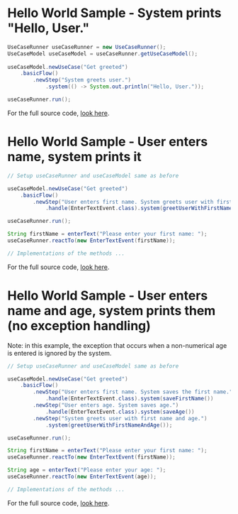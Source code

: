 # Hello World Sample - System prints "Hello, User."
``` java
UseCaseRunner useCaseRunner = new UseCaseRunner();
UseCaseModel useCaseModel = useCaseRunner.getUseCaseModel();
		
useCaseModel.newUseCase("Get greeted")
	.basicFlow()
		.newStep("System greets user.")
			.system(() -> System.out.println("Hello, User."));

useCaseRunner.run();
```
For the full source code, [look here](https://github.com/bertilmuth/requirementsascode/blob/master/requirementsascodesamples/helloworld/src/main/java/helloworld/HelloWorld01_SystemPrintsHelloUserExample.java).

# Hello World Sample - User enters name, system prints it
``` java
// Setup useCaseRunner and useCaseModel same as before 

useCaseModel.newUseCase("Get greeted")
	.basicFlow()
		.newStep("User enters first name. System greets user with first name.")
			.handle(EnterTextEvent.class).system(greetUserWithFirstName());

useCaseRunner.run();

String firstName = enterText("Please enter your first name: ");
useCaseRunner.reactTo(new EnterTextEvent(firstName));

// Implementations of the methods ...
```
For the full source code, [look here](https://github.com/bertilmuth/requirementsascode/blob/master/requirementsascodesamples/helloworld/src/main/java/helloworld/HelloWorld02_UserEntersNameExample.java).

# Hello World Sample - User enters name and age, system prints them (no exception handling)
Note: in this example, the exception that occurs when a non-numerical age is entered is ignored by the system.
``` java
// Setup useCaseRunner and useCaseModel same as before 

useCaseModel.newUseCase("Get greeted")
	.basicFlow()
		.newStep("User enters first name. System saves the first name.")
			.handle(EnterTextEvent.class).system(saveFirstName())
		.newStep("User enters age. System saves age.")
			.handle(EnterTextEvent.class).system(saveAge())
		.newStep("System greets user with first name and age.")
			.system(greetUserWithFirstNameAndAge());

useCaseRunner.run();

String firstName = enterText("Please enter your first name: ");
useCaseRunner.reactTo(new EnterTextEvent(firstName));

String age = enterText("Please enter your age: ");
useCaseRunner.reactTo(new EnterTextEvent(age));

// Implementations of the methods ...
```
For the full source code, [look here](https://github.com/bertilmuth/requirementsascode/blob/master/requirementsascodesamples/helloworld/src/main/java/helloworld/HelloWorld03_UserEntersNameAndAgeExample.java).
